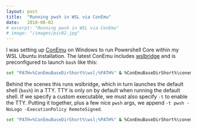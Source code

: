 ```yaml
---
layout: post
title:  "Running pwsh in WSL via ConEmu"
date:   2018-06-02
# excerpt: "Running pwsh in WSL via ConEmu"
# image: "/images/pic02.jpg"
---
```


I was setting up [ConEmu](https://conemu.github.io/) on Windows to run Powershell Core within my WSL Ubuntu installation.  The latest ConEmu includes [wslbridge](https://github.com/rprichard/wslbridge) and is preconfigured to launch `bash` like this:

```bash
set "PATH=%ConEmuBaseDirShort%\wsl;%PATH%" & %ConEmuBaseDirShort%\conemu-cyg-64.exe --wsl -cur_console:pm:/mnt
```

Behind the scenes this runs wslbridge, which in turn launches the default shell (`bash`) in a TTY.  TTY is only on by default when running the default shell.  If we specify a custom executable, we must also specify `-t` to enable the TTY.  Putting it together, plus a few nice `pwsh` args, we append `-t pwsh -NoLogo -ExecutionPolicy RemoteSigned`.

```bash
set "PATH=%ConEmuBaseDirShort%\wsl;%PATH%" & %ConEmuBaseDirShort%\conemu-cyg-64.exe --wsl -cur_console:pm:/mnt -t pwsh -NoLogo -ExecutionPolicy RemoteSigned
```